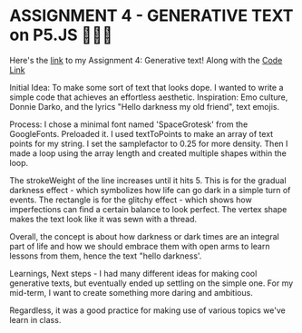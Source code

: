 # **ASSIGNMENT 4 - GENERATIVE TEXT on P5.JS** 🎨🔮✨ #
Here's the [link](https://editor.p5js.org/batoxpr/full/BhxH4QVfa) to my Assignment 4: Generative text! 
Along with the [Code Link](https://editor.p5js.org/batoxpr/sketches/BhxH4QVfa)

Initial Idea: To make some sort of text that looks dope. I wanted to write a simple code that achieves an effortless aesthetic.
Inspiration: Emo culture, Donnie Darko, and the lyrics "Hello darkness my old friend", text emojis.

Process: I chose a minimal font named 'SpaceGrotesk' from the GoogleFonts. Preloaded it. I used textToPoints to make an array of text points for my string. I set the samplefactor to 0.25 for more density. Then I made a loop using the array length and created multiple shapes within the loop.

The strokeWeight of the line increases until it hits 5. This is for the gradual darkness effect - which symbolizes how life can go dark in a simple turn of events. 
The rectangle is for the glitchy effect - which shows how imperfections can find a certain balance to look perfect. 
The vertex shape makes the text look like it was sewn with a thread.

Overall, the concept is about how darkness or dark times are an integral part of life and how we should embrace them with open arms to learn lessons from them, hence the text "hello darkness'.

Learnings, Next steps - I had many different ideas for making cool generative texts, but eventually ended up settling on the simple one. For my mid-term, I want to create something more daring and ambitious.

Regardless, it was a good practice for making use of various topics we've learn in class.
